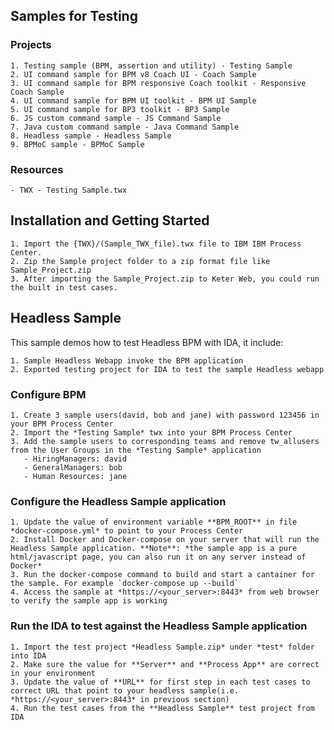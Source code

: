 ##  Samples for Testing

### Projects

    1. Testing sample (BPM, assertion and utility) - Testing Sample
    2. UI command sample for BPM v8 Coach UI - Coach Sample
    3. UI command sample for BPM responsive Coach toolkit - Responsive Coach Sample
    4. UI command sample for BPM UI toolkit - BPM UI Sample
    5. UI command sample for BP3 toolkit - BP3 Sample
    6. JS custom command sample - JS Command Sample
    7. Java custom command sample - Java Command Sample    
    8. Headless sample - Headless Sample
    9. BPMoC sample - BPMoC Sample

### Resources

    - TWX - Testing Sample.twx

## Installation and Getting Started

    1. Import the {TWX}/(Sample_TWX_file).twx file to IBM IBM Process Center.
    2. Zip the Sample project folder to a zip format file like Sample_Project.zip
    3. After importing the Sample_Project.zip to Keter Web, you could run the built in test cases. 

## Headless Sample

This sample demos how to test Headless BPM with IDA, it include:

    1. Sample Headless Webapp invoke the BPM application
    2. Exported testing project for IDA to test the sample Headless webapp

### Configure BPM

    1. Create 3 sample users(david, bob and jane) with password 123456 in your BPM Process Center
    2. Import the *Testing Sample* twx into your BPM Process Center
    3. Add the sample users to corresponding teams and remove tw_allusers from the User Groups in the *Testing Sample* application
       - HiringManagers: david
       - GeneralManagers: bob
       - Human Resources: jane

### Configure the Headless Sample application

    1. Update the value of environment variable **BPM_ROOT** in file *docker-compose.yml* to point to your Process Center
    2. Install Docker and Docker-compose on your server that will run the Headless Sample application. **Note**: *the sample app is a pure html/javascript page, you can also run it on any server instead of Docker*
    3. Run the docker-compose command to build and start a cantainer for the sample. For example `docker-compose up --build`
    4. Access the sample at *https://<your_server>:8443* from web browser to verify the sample app is working

### Run the IDA to test against the Headless Sample application

    1. Import the test project *Headless Sample.zip* under *test* folder into IDA
    2. Make sure the value for **Server** and **Process App** are correct in your environment
    3. Update the value of **URL** for first step in each test cases to correct URL that point to your headless sample(i.e. *https://<your_server>:8443* in previous section)
    4. Run the test cases from the **Headless Sample** test project from IDA
